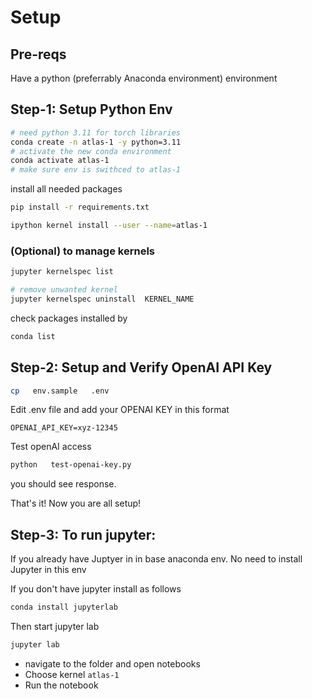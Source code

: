 # Setup

## Pre-reqs

Have a python (preferrably Anaconda environment) environment

## Step-1: Setup Python Env

```bash
# need python 3.11 for torch libraries
conda create -n atlas-1 -y python=3.11
# activate the new conda environment
conda activate atlas-1
# make sure env is swithced to atlas-1
```

install all needed packages

```bash
pip install -r requirements.txt

ipython kernel install --user --name=atlas-1 
```

### (Optional) to manage kernels

```bash
jupyter kernelspec list

# remove unwanted kernel
jupyter kernelspec uninstall  KERNEL_NAME

```

check packages installed by 

```bash
conda list
```

## Step-2: Setup and Verify OpenAI API Key

```bash
cp   env.sample   .env
```

Edit .env file and add your OPENAI KEY in this format

```text
OPENAI_API_KEY=xyz-12345
```

Test openAI access

```bash
python   test-openai-key.py
```

you should see response.

That's it!  Now you are all setup!

## Step-3: To run jupyter:

If you already have Juptyer in in base anaconda env.  No need to install Jupyter in this env

If you don't have jupyter install as follows

```bash
conda install jupyterlab
```

Then start jupyter lab

```bash
jupyter lab
```

* navigate to the folder and open notebooks
* Choose kernel `atlas-1`
* Run the notebook
